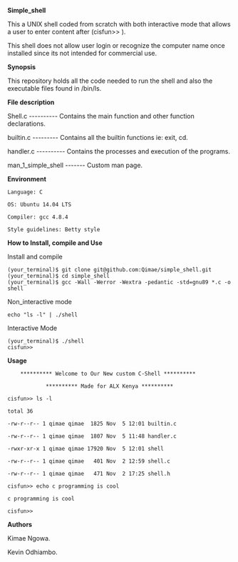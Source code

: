 **Simple_shell**

This a UNIX shell coded from scratch with both interactive mode that allows a user to enter content after (cisfun>> ).

This shell does not allow user login or recognize the computer name once installed since its not intended for commercial use.


**Synopsis**

This repository holds all the code needed to run the shell and also the executable files found in /bin/ls.

**File description**

Shell.c ---------- Contains the main function and other function declarations.

builtin.c --------- Contains all the builtin functions ie: exit, cd.

handler.c ---------- Contains the processes and execution of the programs.

man_1_simple_shell ------- Custom man page.

**Environment**

	Language: C

	OS: Ubuntu 14.04 LTS

	Compiler: gcc 4.8.4

	Style guidelines: Betty style

**How to Install, compile and Use**

Install and compile

	(your_terminal)$ git clone git@github.com:Qimae/simple_shell.git
	(your_terminal)$ cd simple_shell
	(your_terminal)$ gcc -Wall -Werror -Wextra -pedantic -std=gnu89 *.c -o shell

Non_interactive mode

	echo "ls -l" | ./shell

Interactive Mode

	(your_terminal)$ ./shell
	cisfun>> 

**Usage**

        ********** Welcome to Our New custom C-Shell **********

                ********** Made for ALX Kenya **********

	cisfun>> ls -l

	total 36

	-rw-r--r-- 1 qimae qimae  1825 Nov  5 12:01 builtin.c

	-rw-r--r-- 1 qimae qimae  1807 Nov  5 11:48 handler.c

	-rwxr-xr-x 1 qimae qimae 17920 Nov  5 12:01 shell

	-rw-r--r-- 1 qimae qimae   401 Nov  2 12:59 shell.c

	-rw-r--r-- 1 qimae qimae   471 Nov  2 17:25 shell.h

	cisfun>> echo c programming is cool

	c programming is cool

	cisfun>> 


**Authors**

Kimae Ngowa.

Kevin Odhiambo.
